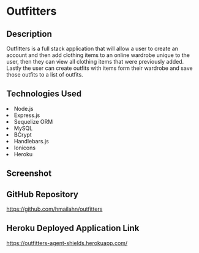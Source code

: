 # Outfitters

## Description
Outfitters is a full stack application that will allow a user to create an account and then add clothing items to an online wardrobe unique to the user, then they can view all clothing items that were previously added. Lastly the user can create outfits with items form their wardrobe and save those outfits to a list of outfits.

## Technologies Used
<li> Node.js </li>
<li> Express.js </li>
<li> Sequelize ORM </li>
<li> MySQL </li>
<li> BCrypt </li>
<li> Handlebars.js </li>
<li> Ionicons </li>
<li> Heroku </li>



## Screenshot
<!-- Placeholder value -->

## GitHub Repository
https://github.com/hmailahn/outfitters 

## Heroku Deployed Application Link
https://outfitters-agent-shields.herokuapp.com/
